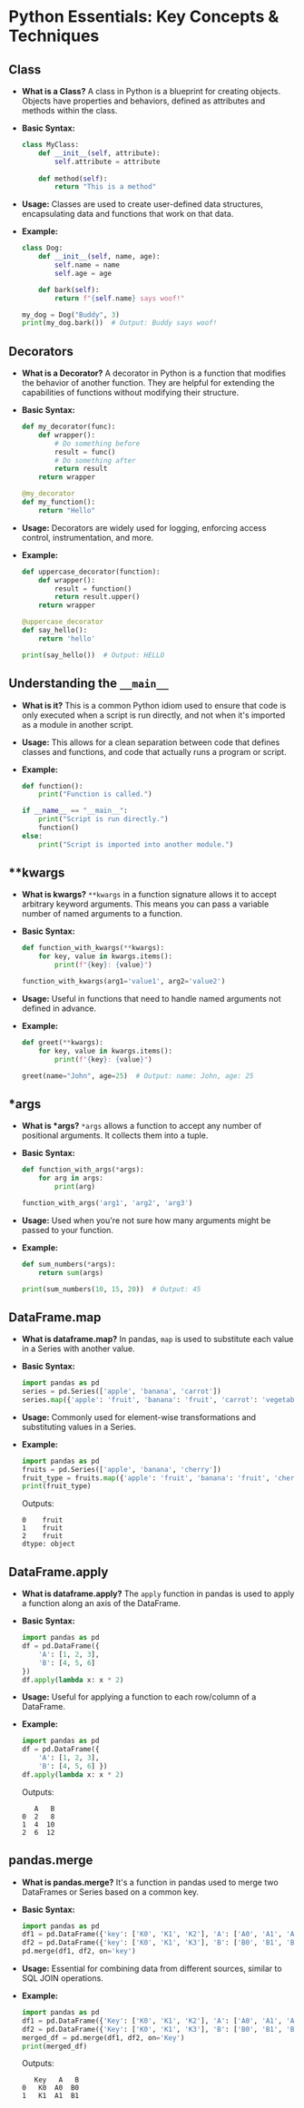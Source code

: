 # Python Essentials: Key Concepts & Techniques

## Class

- **What is a Class?** A class in Python is a blueprint for creating objects. Objects have properties and behaviors, defined as attributes and methods within the class.

- **Basic Syntax:**

  ```python
  class MyClass:
      def __init__(self, attribute):
          self.attribute = attribute
      
      def method(self):
          return "This is a method"
  ```

- **Usage:** Classes are used to create user-defined data structures, encapsulating data and functions that work on that data.

- **Example:**

  ```python
  class Dog:
      def __init__(self, name, age):
          self.name = name
          self.age = age
  
      def bark(self):
          return f"{self.name} says woof!"
  
  my_dog = Dog("Buddy", 3)
  print(my_dog.bark())  # Output: Buddy says woof!
  ```

## Decorators

- **What is a Decorator?** A decorator in Python is a function that modifies the behavior of another function. They are helpful for extending the capabilities of functions without modifying their structure.

- **Basic Syntax:**

  ```python
  def my_decorator(func):
      def wrapper():
          # Do something before
          result = func()
          # Do something after
          return result
      return wrapper
  
  @my_decorator
  def my_function():
      return "Hello"
  ```

- **Usage:** Decorators are widely used for logging, enforcing access control, instrumentation, and more.

- **Example:**

  ```python
  def uppercase_decorator(function):
      def wrapper():
          result = function()
          return result.upper()
      return wrapper
  
  @uppercase_decorator
  def say_hello():
      return 'hello'
  
  print(say_hello())  # Output: HELLO
  ```

## Understanding the `__main__`

- **What is it?** This is a common Python idiom used to ensure that code is only executed when a script is run directly, and not when it's imported as a module in another script.

- **Usage:** This allows for a clean separation between code that defines classes and functions, and code that actually runs a program or script.

- **Example:**

  ```python
  def function():
      print("Function is called.")
  
  if __name__ == "__main__":
      print("Script is run directly.")
      function()
  else:
      print("Script is imported into another module.")
  ```

## **kwargs

- **What is kwargs?** `**kwargs` in a function signature allows it to accept arbitrary keyword arguments. This means you can pass a variable number of named arguments to a function.

- **Basic Syntax:**

  ```python
  def function_with_kwargs(**kwargs):
      for key, value in kwargs.items():
          print(f"{key}: {value}")
  
  function_with_kwargs(arg1='value1', arg2='value2')
  ```

- **Usage:** Useful in functions that need to handle named arguments not defined in advance.

- **Example:**

  ```python
  def greet(**kwargs):
      for key, value in kwargs.items():
          print(f"{key}: {value}")
  
  greet(name="John", age=25)  # Output: name: John, age: 25
  ```

## *args

- **What is \*args?** `*args` allows a function to accept any number of positional arguments. It collects them into a tuple.

- **Basic Syntax:**

  ```python
  def function_with_args(*args):
      for arg in args:
          print(arg)
  
  function_with_args('arg1', 'arg2', 'arg3')
  ```

- **Usage:** Used when you're not sure how many arguments might be passed to your function.

- **Example:**

  ```python
  def sum_numbers(*args):
      return sum(args)
  
  print(sum_numbers(10, 15, 20))  # Output: 45
  ```

## DataFrame.map

- **What is dataframe.map?** In pandas, `map` is used to substitute each value in a Series with another value.

- **Basic Syntax:**

  ```python
  import pandas as pd
  series = pd.Series(['apple', 'banana', 'carrot'])
  series.map({'apple': 'fruit', 'banana': 'fruit', 'carrot': 'vegetable'})
  ```

- **Usage:** Commonly used for element-wise transformations and substituting values in a Series.

- **Example:**

  ```python
  import pandas as pd
  fruits = pd.Series(['apple', 'banana', 'cherry'])
  fruit_type = fruits.map({'apple': 'fruit', 'banana': 'fruit', 'cherry': 'fruit'})
  print(fruit_type)
  ```

  Outputs:

  ```vbscript
  0    fruit
  1    fruit
  2    fruit
  dtype: object
  ```

## DataFrame.apply

- **What is dataframe.apply?** The `apply` function in pandas is used to apply a function along an axis of the DataFrame.

- **Basic Syntax:**

  ```python
  import pandas as pd
  df = pd.DataFrame({
      'A': [1, 2, 3],
      'B': [4, 5, 6]
  })
  df.apply(lambda x: x * 2)
  ```

- **Usage:** Useful for applying a function to each row/column of a DataFrame.

- **Example:**

  ```python
  import pandas as pd
  df = pd.DataFrame({    
      'A': [1, 2, 3],
      'B': [4, 5, 6] })
  df.apply(lambda x: x * 2)
  ```

  Outputs:
  
  ```vbscript
     A   B
  0  2   8
  1  4  10
  2  6  12
  ```
  
  

## pandas.merge

- **What is pandas.merge?** It's a function in pandas used to merge two DataFrames or Series based on a common key.

- **Basic Syntax:**

  ```python
  import pandas as pd
  df1 = pd.DataFrame({'key': ['K0', 'K1', 'K2'], 'A': ['A0', 'A1', 'A2']})
  df2 = pd.DataFrame({'key': ['K0', 'K1', 'K3'], 'B': ['B0', 'B1', 'B3']})
  pd.merge(df1, df2, on='key')
  ```

- **Usage:** Essential for combining data from different sources, similar to SQL JOIN operations.

- **Example:**

  ```python
  import pandas as pd
  df1 = pd.DataFrame({'Key': ['K0', 'K1', 'K2'], 'A': ['A0', 'A1', 'A2']})
  df2 = pd.DataFrame({'Key': ['K0', 'K1', 'K3'], 'B': ['B0', 'B1', 'B3']})
  merged_df = pd.merge(df1, df2, on='Key')
  print(merged_df)
  ```

  Outputs:

  ```vbscript
     Key   A   B
  0   K0  A0  B0
  1   K1  A1  B1
  ```

  